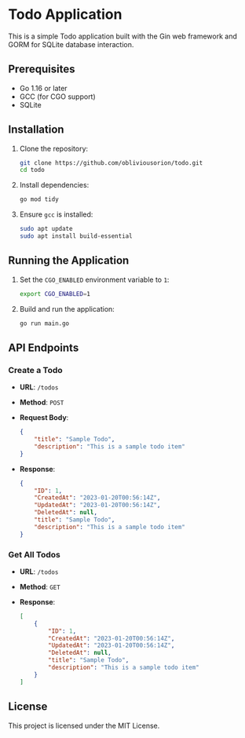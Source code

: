 # Todo Application

This is a simple Todo application built with the Gin web framework and GORM for SQLite database interaction.

## Prerequisites

- Go 1.16 or later
- GCC (for CGO support)
- SQLite

## Installation

1. Clone the repository:

    ```sh
    git clone https://github.com/obliviousorion/todo.git
    cd todo
    ```

2. Install dependencies:

    ```sh
    go mod tidy
    ```

3. Ensure `gcc` is installed:

    ```sh
    sudo apt update
    sudo apt install build-essential
    ```

## Running the Application

1. Set the `CGO_ENABLED` environment variable to `1`:

    ```sh
    export CGO_ENABLED=1
    ```

2. Build and run the application:

    ```sh
    go run main.go
    ```

## API Endpoints

### Create a Todo

- **URL**: `/todos`
- **Method**: `POST`
- **Request Body**:

    ```json
    {
        "title": "Sample Todo",
        "description": "This is a sample todo item"
    }
    ```

- **Response**:

    ```json
    {
        "ID": 1,
        "CreatedAt": "2023-01-20T00:56:14Z",
        "UpdatedAt": "2023-01-20T00:56:14Z",
        "DeletedAt": null,
        "title": "Sample Todo",
        "description": "This is a sample todo item"
    }
    ```

### Get All Todos

- **URL**: `/todos`
- **Method**: `GET`
- **Response**:

    ```json
    [
        {
            "ID": 1,
            "CreatedAt": "2023-01-20T00:56:14Z",
            "UpdatedAt": "2023-01-20T00:56:14Z",
            "DeletedAt": null,
            "title": "Sample Todo",
            "description": "This is a sample todo item"
        }
    ]
    ```

## License

This project is licensed under the MIT License.
